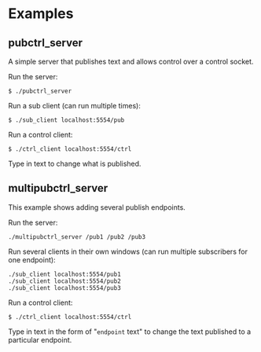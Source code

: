 # Examples

## pubctrl_server

A simple server that publishes text and allows control over a control socket.

Run the server:
```
$ ./pubctrl_server
```

Run a sub client (can run multiple times):
```
$ ./sub_client localhost:5554/pub
```

Run a control client:
```
$ ./ctrl_client localhost:5554/ctrl
```
Type in text to change what is published.


## multipubctrl_server

This example shows adding several publish endpoints.

Run the server:
```
./multipubctrl_server /pub1 /pub2 /pub3
```

Run several clients in their own windows (can run multiple subscribers for one endpoint):
```
./sub_client localhost:5554/pub1
./sub_client localhost:5554/pub2
./sub_client localhost:5554/pub3
```

Run a control client:
```
$ ./ctrl_client localhost:5554/ctrl
```
Type in text in the form of "`endpoint` text" to change the text published to a particular endpoint.

